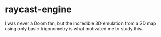 # raycast-engine
I was never a Doom fan, but the incredible 3D emulation from a 2D map using only basic trigonometry is what motivated me to study this.
